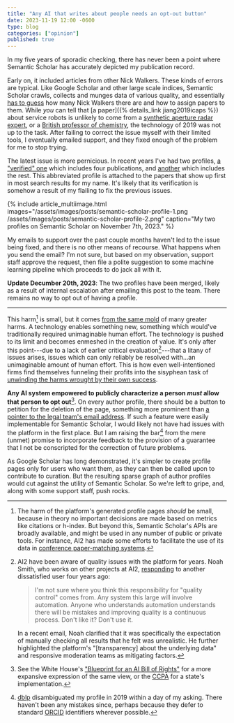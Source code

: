 ```yaml
---
title: "Any AI that writes about people needs an opt-out button"
date: 2023-11-19 12:00 -0600
type: blog
categories: ["opinion"]
published: true
---
```


In my five years of sporadic checking, there has never been a point where Semantic Scholar has accurately depicted my publication record. 

Early on, it included articles from other Nick Walkers. These kinds of errors are typical. Like Google Scholar and other large scale indices, Semantic Scholar crawls, collects and munges data of various quality, and essentially [has to guess](https://arxiv.org/pdf/2103.07534.pdf) how many Nick Walkers there are and how to assign papers to them. While _you_ can tell that [a paper]({% details_link jiang2019icaps %}) about service robots is unlikely to come from a [synthetic aperture radar expert](https://ieeexplore.ieee.org/author/38181749600), or a [British professor of chemistry](https://www.ncl.ac.uk/nes/people/profile/nickwalker.html), the technology of 2019 was not up to the task. After failing to correct the issue myself with their limited tools, I eventually emailed support, and they fixed enough of the problem for me to stop trying.

The latest issue is more pernicious. In recent years I've had two profiles, [a "verified" one](https://www.semanticscholar.org/author/Nick-Walker/145314605) which includes four publications, and [another](https://www.semanticscholar.org/author/Nick-Walker/8257289) which includes the rest. This abbreviated profile is attached to the papers that show up first in most search results for my name. It's likely that its verification is somehow a result of my flailing to fix the previous issues.

{% include article_multiimage.html images="/assets/images/posts/semantic-scholar-profile-1.png /assets/images/posts/semantic-scholar-profile-2.png" caption="My two profiles on Semantic Scholar on November 7th, 2023." %}


My emails to support over the past couple months haven't led to the issue being fixed, and there is no other means of recourse. What happens when you send the email? I'm not sure, but based on my observation, support staff approve the request, then file a polite suggestion to some machine learning pipeline which proceeds to do jack all with it.

**Update Decumber 20th, 2023**: The two profiles have been merged, likely as a result of internal escalation after emailing this post to the team. There remains no way to opt out of having a profile.

-------------

This harm[^1] is small, but it comes [from the same mold](https://en.wikipedia.org/wiki/Externality) of many greater harms. A technology enables something new, something which would've traditionally required unimaginable human effort. The technology is pushed to its limit and becomes enmeshed in the creation of value. It's only after this point---due to a lack of earlier critical evaluation[^2]---that a litany of issues arises, issues which can only reliably be resolved with...an unimaginable amount of human effort. This is how even well-intentioned firms find themselves funneling their profits into the sisyphean task of [unwinding the harms wrought by their own success](https://www.theverge.com/2019/2/25/18229714/cognizant-facebook-content-moderator-interviews-trauma-working-conditions-arizona).

**Any AI system empowered to publicly characterize a person _must_ allow that person to opt out**[^4]. On every author profile, there should be a button to petition for the deletion of the page, something more prominent than [a pointer to the legal team's email address](https://allenai.org/privacy-policy). If such a feature were easily implementable for Semantic Scholar, I would likely not have had issues with the platform in the first place. But I am raising the bar[^3] from the mere (unmet) promise to incorporate feedback to the provision of a guarantee that I not be conscripted for the correction of future problems.

As Google Scholar has long demonstrated, it's simpler to create profile pages only for users who want them, as they can then be called upon to contribute to curation. But the resulting sparse graph of author profiles would cut against the utility of Semantic Scholar. So we're left to gripe, and, along with some support staff, push rocks.

[^1]: The harm of the platform's generated profile pages _should_ be small, because in theory no important decisions are made based on metrics like citations or h-index. But beyond this, Semantic Scholar's APIs are broadly available, and might be used in any number of public or private tools. For instance, AI2 has made some efforts to facilitate the use of its data in [conference paper-matching systems](https://medium.com/ai2-blog/conference-peer-review-with-the-semantic-scholar-api-24ab9fce2324).

[^2]: AI2 have been aware of quality issues with the platform for years. Noah Smith, who works on other projects at AI2, [responding](https://twitter.com/nlpnoah/status/1194836101241831424) to another dissatisfied user four years ago:

    > I'm not sure where you think this responsibility for "quality control" comes from.  Any system this large will involve automation.  Anyone who understands automation understands there will be mistakes and improving quality is a continuous process.  Don't like it?  Don't use it.

    In a recent email, Noah clarified that it was specifically the expectation of manually checking all results that he felt was unrealistic. He further highlighted the platform's "[transparency] about the underlying data" and responsive moderation teams as mitigating factors.

[^3]: [dblp](https://dblp.org/) disambiguated my profile in 2019 within a day of my asking. There haven't been any mistakes since, perhaps because they defer to standard [ORCID](https://orcid.org/) identifiers wherever possible.

[^4]: See the White House's ["Blueprint for an AI Bill of Rights"](https://web.archive.org/web/20250118015329/https://www.whitehouse.gov/wp-content/uploads/2022/10/Blueprint-for-an-AI-Bill-of-Rights.pdf) for a more expansive expression of the same view, or the [CCPA](https://oag.ca.gov/privacy/ccpa) for a state's implementation. 
